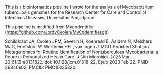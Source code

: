 This is a bioinformatics pipeline I wrote for the analysis of Mycobacterium tuberculosis genomes for the Research Center for Care and Control of Infectious Diseases, Universitas Padjadjaran.

This pipeline is modified from Mycodentifier (https://github.com/JordyCoolen/MyCodentifier.git)

Schildkraut JA, Coolen JPM, Severin H, Koenraad E, Aalders N, Melchers WJG, Hoefsloot W, Wertheim HFL, van Ingen J. MGIT Enriched Shotgun Metagenomics for Routine Identification of Nontuberculous Mycobacteria: a Route to Personalized Health Care. J Clin Microbiol. 2023 Mar 23;61(3):e0131822. doi: 10.1128/jcm.01318-22. Epub 2023 Feb 22. PMID: 36840602; PMCID: PMC10035320.
